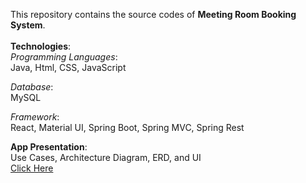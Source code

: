 This repository contains the source codes of <b>Meeting Room Booking System</b>.
<br/><br/>
<b>Technologies</b>:<br/>
<i>Programming Languages</i>:<br/>
Java, Html, CSS, JavaScript<br/>

<i>Database</i>:<br/>
MySQL<br/>

<i>Framework</i>:<br/>
React, Material UI, Spring Boot, Spring MVC, Spring Rest<br/>

<b>App Presentation</b>: <br/>Use Cases, Architecture Diagram, ERD, and UI<br/>
<a href="https://1drv.ms/p/s!Ajr6t8lf42dOgVIYrPafyPPFKuu2?e=1fL9DJ">Click Here</a>
